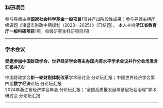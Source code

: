 ### 科研项目
参与导师主持**国家社会科学基金一般项目**1项并产出阶段性成果；参与导师主持厅级课题《诸暨市财政中期规划（2023—2025）》（已结题）。
本人主持**浙江省教育厅一般科研项目**1项，校级研究生科研项目1项


---

### 学术会议 
**受邀参加中国财政学会、世界经济学会等主办国内高水平学术会议并作分会场发言汇报共7次**  

中国财政学会**新一轮财税体制改革**学术研讨会 分论坛汇报；中国世界经济学会第四届**数字经济**论坛 分论坛汇报   
2024年浙江省经济学会年会 分论坛汇报；“全国高质量发展与基层社会治理”学术研讨会 分论坛汇报  
 
 
---
